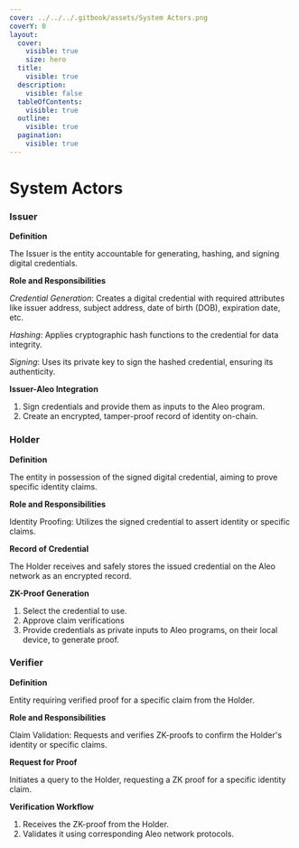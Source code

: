 ```yaml
---
cover: ../../../.gitbook/assets/System Actors.png
coverY: 0
layout:
  cover:
    visible: true
    size: hero
  title:
    visible: true
  description:
    visible: false
  tableOfContents:
    visible: true
  outline:
    visible: true
  pagination:
    visible: true
---
```


# System Actors

### **Issuer**

**Definition**

The Issuer is the entity accountable for generating, hashing, and signing digital credentials.

**Role and Responsibilities**

_Credential Generation_: Creates a digital credential with required attributes like issuer address, subject address, date of birth (DOB), expiration date, etc.

_Hashing_: Applies cryptographic hash functions to the credential for data integrity.

_Signing_: Uses its private key to sign the hashed credential, ensuring its authenticity.

**Issuer-Aleo Integration**

1. Sign credentials and provide them as inputs to the Aleo program.
2. Create an encrypted, tamper-proof record of identity on-chain.

### Holder

**Definition**

The entity in possession of the signed digital credential, aiming to prove specific identity claims.

**Role and Responsibilities**

Identity Proofing: Utilizes the signed credential to assert identity or specific claims.

**Record of Credential**

The Holder receives and safely stores the issued credential on the Aleo network as an encrypted record.

**ZK-Proof Generation**

1. Select the credential to use.
2. Approve claim verifications
3. Provide credentials as private inputs to Aleo programs, on their local device, to generate proof.

### Verifier

**Definition**

Entity requiring verified proof for a specific claim from the Holder.

**Role and Responsibilities**

Claim Validation: Requests and verifies ZK-proofs to confirm the Holder's identity or specific claims.

**Request for Proof**

Initiates a query to the Holder, requesting a ZK proof for a specific identity claim.

**Verification Workflow**

1. Receives the ZK-proof from the Holder.
2. Validates it using corresponding Aleo network protocols.
